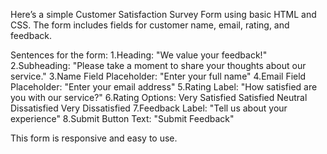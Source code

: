 Here’s a simple Customer Satisfaction Survey Form using basic HTML and CSS. The form includes fields for customer name, email, rating, and feedback.

Sentences for the form:
1.Heading: "We value your feedback!"
2.Subheading: "Please take a moment to share your thoughts about our service."
3.Name Field Placeholder: "Enter your full name"
4.Email Field Placeholder: "Enter your email address"
5.Rating Label: "How satisfied are you with our service?"
6.Rating Options:
     Very Satisfied
     Satisfied
     Neutral
     Dissatisfied
     Very Dissatisfied
7.Feedback Label: "Tell us about your experience"
8.Submit Button Text: "Submit Feedback"

This form is responsive and easy to use.
